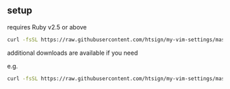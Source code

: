 ## setup

requires Ruby v2.5 or above

```sh
curl -fsSL https://raw.githubusercontent.com/htsign/my-vim-settings/master/vim_setup.rb | ruby
```

additional downloads are available if you need

e.g.

```sh
curl -fsSL https://raw.githubusercontent.com/htsign/my-vim-settings/master/.gvimrc -o ~/.gvimrc
```
